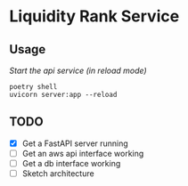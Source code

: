 # Liquidity Rank Service

## Usage

_Start the api service (in reload mode)_

```
poetry shell
uvicorn server:app --reload
```

## TODO

- [x] Get a FastAPI server running
- [ ] Get an aws api interface working
- [ ] Get a db interface working
- [ ] Sketch architecture
